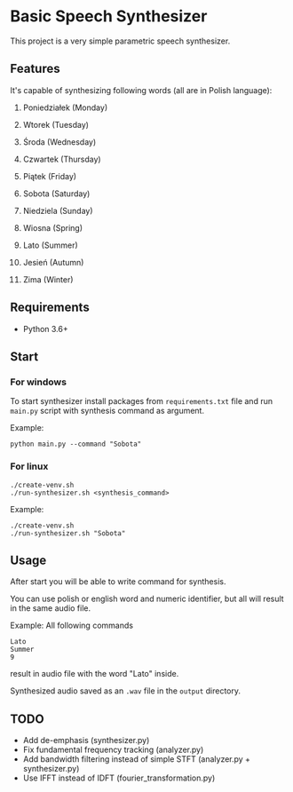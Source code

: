 # Basic Speech Synthesizer

This project is a very simple parametric speech synthesizer.

## Features

It's capable of synthesizing following words (all are in Polish language):

1) Poniedziałek (Monday)
2) Wtorek (Tuesday)
3) Środa (Wednesday)
4) Czwartek (Thursday)
5) Piątek (Friday)
6) Sobota (Saturday)
7) Niedziela (Sunday)

8) Wiosna (Spring)
9) Lato (Summer)
10) Jesień (Autumn)
11) Zima (Winter)

## Requirements

- Python 3.6+

## Start

### For windows

To start synthesizer install packages from `requirements.txt` file
and run `main.py` script with synthesis command as argument.

Example:
```shell
python main.py --command "Sobota"
```

### For linux

```shell
./create-venv.sh
./run-synthesizer.sh <synthesis_command>
```

Example:
```shell
./create-venv.sh
./run-synthesizer.sh "Sobota"
```

## Usage

After start you will be able to write command for synthesis.

You can use polish or english word and numeric identifier,
but all will result in the same audio file.

Example:
All following commands
```
Lato
Summer
9
```
result in audio file with the word "Lato" inside.

Synthesized audio saved as an `.wav` file in the `output` directory.

## TODO

- Add de-emphasis (synthesizer.py)
- Fix fundamental frequency tracking (analyzer.py)
- Add bandwidth filtering instead of simple STFT (analyzer.py + synthesizer.py)
- Use IFFT instead of IDFT (fourier_transformation.py)
